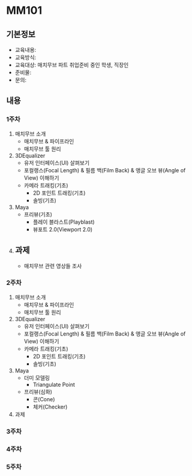 # MM101

## 기본정보
- 교육내용:
- 교육방식:
- 교육대상: 매치무브 파트 취업준비 중인 학생, 직장인
- 준비물:
- 문의:

## 내용

### 1주차
1. 매치무브 소개
    - 매치무브 & 파이프라인
    - 매치무브 툴 원리
2. 3DEqualizer
    - 유저 인터페이스(UI) 살펴보기
    - 포컬랭스(Focal Length) & 필름 백(Film Back) & 앵글 오브 뷰(Angle of View) 이해하기
    - 카메라 트래킹(기초)
        - 2D 포인트 트래킹(기초)
        - 솔빙(기초)
3. Maya
    - 프리뷰(기초)
        - 플레이 블라스트(Playblast)
        - 뷰포트 2.0(Viewport 2.0)
4. 과제
    - 
    - 매치무브 관련 영상들 조사

### 2주차
1. 매치무브 소개
    - 매치무브 & 파이프라인
    - 매치무브 툴 원리
2. 3DEqualizer
    - 유저 인터페이스(UI) 살펴보기
    - 포컬랭스(Focal Length) & 필름 백(Film Back) & 앵글 오브 뷰(Angle of View) 이해하기
    - 카메라 트래킹(기초)
        - 2D 포인트 트래킹(기초)
        - 솔빙(기초)
3. Maya
    - 더미 모델링
        - Triangulate Point
    - 프리뷰(심화)
        - 콘(Cone)
        - 체커(Checker)
4. 과제

### 3주차

### 4주차

### 5주차
